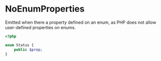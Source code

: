 # NoEnumProperties

Emitted when there a property defined on an enum, as PHP
does not allow user-defined properties on enums.

```php
<?php

enum Status {
    public $prop;
}
```
